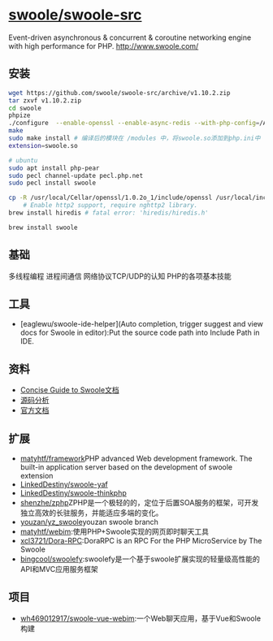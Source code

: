 # [swoole/swoole-src](https://github.com/swoole/swoole-src)

Event-driven asynchronous & concurrent & coroutine networking engine with high performance for PHP. <http://www.swoole.com/>

## 安装

```sh
wget https://github.com/swoole/swoole-src/archive/v1.10.2.zip
tar zxvf v1.10.2.zip
cd swoole
phpize
./configure  --enable-openssl --enable-async-redis --with-php-config=/Applications/MAMP/bin/php/php7.1.0/bin/php-config    --prefix=/usr/local   CPPFLAGS="-I/usr/local/opt/openssl/include"  LDFLAGS="-L/usr/local/opt/openssl/lib" --enable-swoole-debug
make
sudo make install # 编译后的模块在 /modules 中，将swoole.so添加到php.ini中
extension=swoole.so

# ubuntu
sudo apt install php-pear
sudo pecl channel-update pecl.php.net
sudo pecl install swoole

cp -R /usr/local/Cellar/openssl/1.0.2o_1/include/openssl /usr/local/include # fatal error: 'openssl/ssl.h' file not found #include <openssl/ssl.h>
    # Enable http2 support, require nghttp2 library.
brew install hiredis # fatal error: 'hiredis/hiredis.h'

brew install swoole
```

## 基础

多线程编程
进程间通信
网络协议TCP/UDP的认知
PHP的各项基本技能

## 工具

* [eaglewu/swoole-ide-helper](Auto completion, trigger suggest and view docs for Swoole in editor):Put the source code path into Include Path in IDE.

## 资料

- [Concise Guide to Swoole文档](https://linkeddestiny.gitbooks.io/easy-swoole/content/)
- [源码分析](https://github.com/LinkedDestiny/swoole-src-analysis)
- [官方文档](https://github.com/cloes/swoole-doc)

## 扩展

- [matyhtf/framework](https://github.com/matyhtf/framework)PHP advanced Web development framework. The built-in application server based on the development of swoole extension
- [LinkedDestiny/swoole-yaf](https://github.com/LinkedDestiny/swoole-yaf)
- [LinkedDestiny/swoole-thinkphp](https://github.com/LinkedDestiny/swoole-thinkphp)
- [shenzhe/zphp](https://github.com/shenzhe/zphp)ZPHP是一个极轻的的，定位于后置SOA服务的框架，可开发独立高效的长驻服务，并能适应多端的变化。
- [youzan/yz_swoole](https://github.com/youzan/yz_swoole)youzan swoole branch
- [matyhtf/webim](https://github.com/matyhtf/webim):使用PHP+Swoole实现的网页即时聊天工具
- [xcl3721/Dora-RPC](https://github.com/xcl3721/Dora-RPC):DoraRPC is an RPC For the PHP MicroService by The Swoole
- [bingcool/swoolefy](https://github.com/bingcool/swoolefy):swoolefy是一个基于swoole扩展实现的轻量级高性能的API和MVC应用服务框架

## 项目

* [wh469012917/swoole-vue-webim](https://github.com/wh469012917/swoole-vue-webim):一个Web聊天应用，基于Vue和Swoole构建

